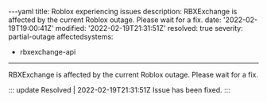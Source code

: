 ---yaml
title: Roblox experiencing issues
description: RBXExchange is affected by the current Roblox outage. Please wait for a fix.
date: '2022-02-19T19:00:41Z'
modified: '2022-02-19T21:31:51Z'
resolved: true
severity: partial-outage
affectedsystems:
  - rbxexchange-api
---
RBXExchange is affected by the current Roblox outage. Please wait for a fix.

::: update Resolved | 2022-02-19T21:31:51Z
Issue has been fixed.
:::


